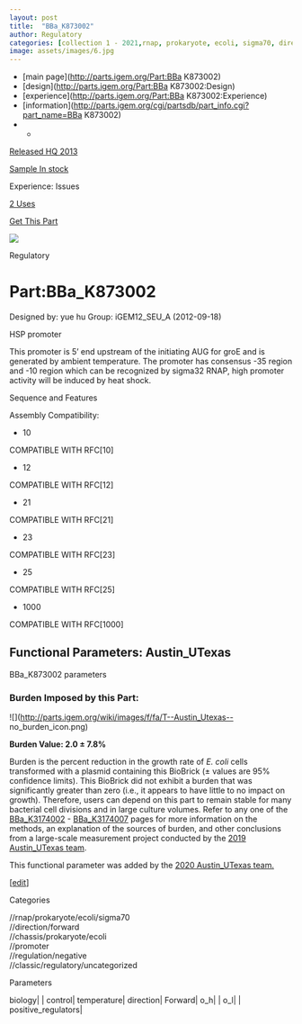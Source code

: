 ```yaml
---
layout: post
title:  "BBa_K873002"
author: Regulatory
categories: [collection 1 - 2021,rnap, prokaryote, ecoli, sigma70, direction, forward, chassis, prokaryote, ecoli, promoter, regulation, negative, classic, regulatory, uncategorized] 
image: assets/images/6.jpg
---
```



  * [main page](http://parts.igem.org/Part:BBa K873002)
  * [design](http://parts.igem.org/Part:BBa K873002:Design)
  * [experience](http://parts.igem.org/Part:BBa K873002:Experience)
  * [information](http://parts.igem.org/cgi/partsdb/part_info.cgi?part_name=BBa K873002)
  *   * 

[Released HQ 2013](http://parts.igem.org/Help:Part_Status_Box)

[Sample In stock](http://parts.igem.org/Help:Part_Status_Box)

Experience: Issues

[2 Uses](http://parts.igem.org/partsdb/uses.cgi?part=BBa_K873002)

[ Get This Part](http://parts.igem.org/partsdb/get_part.cgi?part=BBa_K873002)

![](http://parts.igem.org/images/partbypart/icon_regulatory.png)

Regulatory

# Part:BBa_K873002

Designed by: yue hu   Group: iGEM12_SEU_A   (2012-09-18)

HSP promoter

This promoter is 5’ end upstream of the initiating AUG for groE and is
generated by ambient temperature. The promoter has consensus -35 region and
-10 region which can be recognized by sigma32 RNAP, high promoter activity
will be induced by heat shock.

Sequence and Features

  

Assembly Compatibility:

  * 10

COMPATIBLE WITH RFC[10]

  * 12

COMPATIBLE WITH RFC[12]

  * 21

COMPATIBLE WITH RFC[21]

  * 23

COMPATIBLE WITH RFC[23]

  * 25

COMPATIBLE WITH RFC[25]

  * 1000

COMPATIBLE WITH RFC[1000]

  

  

## Functional Parameters: Austin_UTexas

BBa_K873002 parameters

### Burden Imposed by this Part:

![](http://parts.igem.org/wiki/images/f/fa/T--Austin_Utexas--
no_burden_icon.png)

**Burden Value: 2.0 ± 7.8%**

Burden is the percent reduction in the growth rate of _E. coli_ cells
transformed with a plasmid containing this BioBrick (± values are 95%
confidence limits). This BioBrick did not exhibit a burden that was
significantly greater than zero (i.e., it appears to have little to no impact
on growth). Therefore, users can depend on this part to remain stable for many
bacterial cell divisions and in large culture volumes. Refer to any one of the
[BBa_K3174002](http://parts.igem.org/Part:BBa_K3174002) \-
[BBa_K3174007](http://parts.igem.org/Part:BBa_K3174007) pages for more
information on the methods, an explanation of the sources of burden, and other
conclusions from a large-scale measurement project conducted by the [2019
Austin_UTexas team](http://2019.igem.org/Team:Austin_UTexas).

This functional parameter was added by the [2020 Austin_UTexas
team.](http://2020.igem.org/Team:Austin_UTexas/Contribution)

[[edit](http://parts.igem.org/partsdb/part_info.cgi?part_name=BBa_K873002)]

Categories

//rnap/prokaryote/ecoli/sigma70  
//direction/forward  
//chassis/prokaryote/ecoli  
//promoter  
//regulation/negative  
//classic/regulatory/uncategorized

Parameters

biology| | control| temperature| direction| Forward| o_h| | o_l| |
positive_regulators|

